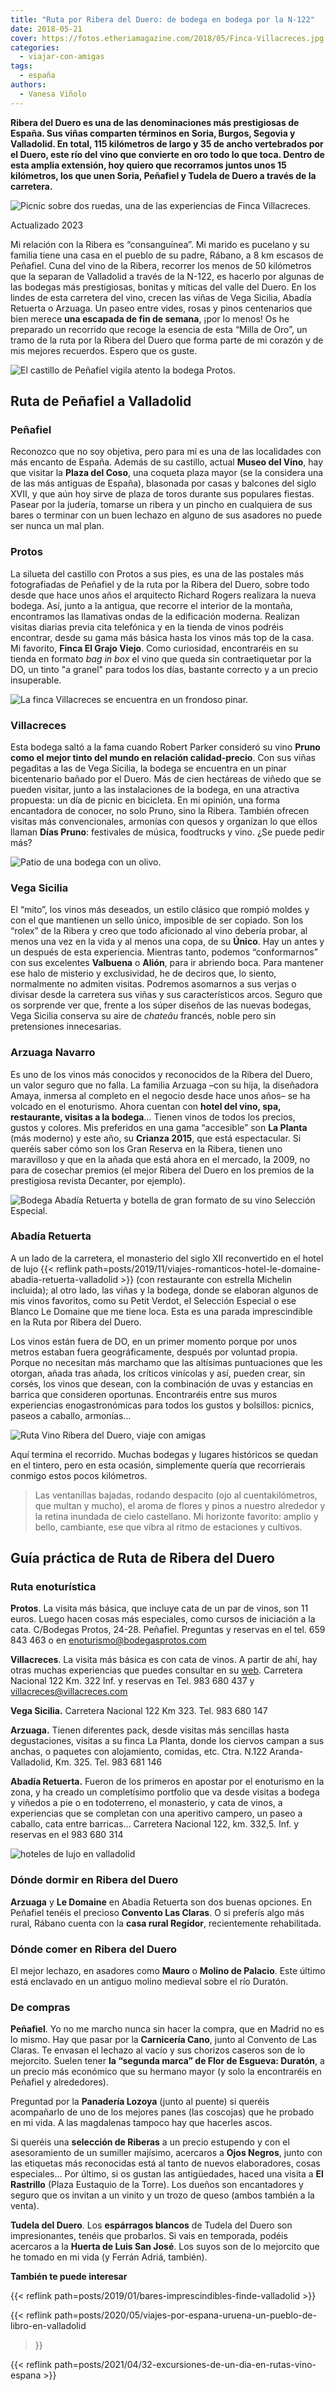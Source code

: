 ```yaml
---
title: "Ruta por Ribera del Duero: de bodega en bodega por la N-122"
date: 2018-05-21
cover: https://fotos.etheriamagazine.com/2018/05/Finca-Villacreces.jpg
categories: 
  - viajar-con-amigas
tags: 
  - españa
authors: 
  - Vanesa Viñolo
---
```


**Ribera del Duero es una de las denominaciones más prestigiosas de España. Sus viñas 
comparten términos en Soria, Burgos, Segovia y Valladolid. En total, 115 kilómetros de 
largo y 35 de ancho vertebrados por el Duero, este río del vino que convierte en oro 
todo lo que toca. Dentro de esta amplia extensión, hoy quiero que recorramos juntos unos 
15 kilómetros, los que unen Soria, Peñafiel y Tudela de Duero a través de la 
carretera.** 

![Picnic sobre dos ruedas, una de las experiencias de Finca Villacreces.](https://fotos.etheriamagazine.com/2018/05/picnic-Finca-Villacreces.jpg "Picnic sobre dos ruedas, una de las experiencias de © Finca Villacreces.")

Actualizado 2023 

Mi relación con la Ribera es “consanguínea”. Mi marido es pucelano y su familia tiene 
una casa en el pueblo de su padre, Rábano, a 8 km escasos de Peñafiel. Cuna del vino de 
la Ribera, recorrer los menos de 50 kilómetros que la separan de Valladolid a través de 
la N-122, es hacerlo por algunas de las bodegas más prestigiosas, bonitas y míticas del 
valle del Duero. En los lindes de esta carretera del vino, crecen las viñas de Vega 
Sicilia, Abadía Retuerta o Arzuaga. Un paseo entre vides, rosas y pinos centenarios que 
bien merece **una escapada de fin de semana**, ¡por lo menos! Os he preparado un 
recorrido que recoge la esencia de esta “Milla de Oro”, un tramo de la ruta por la 
Ribera del Duero que forma parte de mi corazón y de mis mejores recuerdos. Espero que os 
guste. 

![El castillo de Peñafiel vigila atento la bodega Protos.](https://fotos.etheriamagazine.com/2018/05/Protos-vista-aerea-e1561365532457.jpg "El castillo de Peñafiel vigila atento la bodega Protos.")

## Ruta de Peñafiel a Valladolid

### Peñafiel

Reconozco que no soy objetiva, pero para mí es una de las localidades con más encanto de 
España. Además de su castillo, actual **Museo del Vino**, hay que visitar la **Plaza del 
Coso**, una coqueta plaza mayor (se la considera una de las más antiguas de España), 
blasonada por casas y balcones del siglo XVII, y que aún hoy sirve de plaza de toros 
durante sus populares fiestas. Pasear por la judería, tomarse un ribera y un pincho en 
cualquiera de sus bares o terminar con un buen lechazo en alguno de sus asadores no 
puede ser nunca un mal plan. 

### Protos

La silueta del castillo con Protos a sus pies, es una de las postales más fotografiadas 
de Peñafiel y de la ruta por la Ribera del Duero, sobre todo desde que hace unos años el 
arquitecto Richard Rogers realizara la nueva bodega. Así, junto a la antigua, que 
recorre el interior de la montaña, encontramos las llamativas ondas de la edificación 
moderna. Realizan visitas diarias previa cita telefónica y en la tienda de vinos podréis 
encontrar, desde su gama más básica hasta los vinos más top de la casa. Mi favorito, 
**Finca El Grajo Viejo**. Como curiosidad, encontraréis en su tienda en formato _bag in 
box_ el vino que queda sin contraetiquetar por la DO, un tinto "a granel" para todos los 
días, bastante correcto y a un precio insuperable. 

![La finca Villacreces se encuentra en un frondoso pinar.](https://fotos.etheriamagazine.com/2018/05/Villacreces-e1561365617301.jpg "La finca Villacreces se encuentra en un frondoso pinar.")

### Villacreces

Esta bodega saltó a la fama cuando Robert Parker consideró su vino **Pruno como el mejor 
tinto del mundo en relación calidad-precio**. Con sus viñas pegaditas a las de Vega 
Sicilia, la bodega se encuentra en un pinar bicentenario bañado por el Duero. Más de 
cien hectáreas de viñedo que se pueden visitar, junto a las instalaciones de la bodega, 
en una atractiva propuesta: un día de picnic en bicicleta. En mi opinión, una forma 
encantadora de conocer, no solo Pruno, sino la Ribera. También ofrecen visitas más 
convencionales, armonías con quesos y organizan lo que ellos llaman **Días Pruno**: 
festivales de música, foodtrucks y vino. ¿Se puede pedir más? 

![Patio de una bodega con un olivo.](https://fotos.etheriamagazine.com/2018/05/Villacreces-032-e1561365648592.jpg "Bodegas de Ribera del Duero")

### Vega Sicilia

El “mito”, los vinos más deseados, un estilo clásico que rompió moldes y con el que 
mantienen un sello único, imposible de ser copiado. Son los “rolex” de la Ribera y creo 
que todo aficionado al vino debería probar, al menos una vez en la vida y al menos una 
copa, de su **Único**. Hay un antes y un después de esta experiencia. Mientras tanto, 
podemos “conformarnos” con sus excelentes **Valbuena** o **Alión**, para ir abriendo 
boca. Para mantener ese halo de misterio y exclusividad, he de deciros que, lo siento, 
normalmente no admiten visitas. Podremos asomarnos a sus verjas o divisar desde la 
carretera sus viñas y sus característicos arcos. Seguro que os sorprende ver que, frente 
a los súper diseños de las nuevas bodegas, Vega Sicilia conserva su aire de _chateâu_ 
francés, noble pero sin pretensiones innecesarias. 

### Arzuaga Navarro

Es uno de los vinos más conocidos y reconocidos de la Ribera del Duero, un valor seguro 
que no falla. La familia Arzuaga –con su hija, la diseñadora Amaya, inmersa al completo 
en el negocio desde hace unos años– se ha volcado en el enoturismo. Ahora cuentan con 
**hotel del vino, spa, restaurante, visitas a la bodega**… Tienen vinos de todos los 
precios, gustos y colores. Mis preferidos en una gama “accesible” son **La Planta** (más 
moderno) y este año, su **Crianza 2015**, que está espectacular. Si queréis saber cómo 
son los Gran Reserva en la Ribera, tienen uno maravilloso y que en la añada que está 
ahora en el mercado, la 2009, no para de cosechar premios (el mejor Ribera del Duero en 
los premios de la prestigiosa revista Decanter, por ejemplo). 

![Bodega Abadía Retuerta y botella de gran formato de su vino Selección Especial.](https://fotos.etheriamagazine.com/2018/05/Le-domaine-bodega-Abadia-Retuerta.jpg "Bodega Abadía Retuerta y botella de gran formato de su vino Selección Especial. © SG")

### Abadía Retuerta

A un lado de la carretera, el monasterio del siglo XII reconvertido en el hotel de lujo 
{{< reflink 
path=posts/2019/11/viajes-romanticos-hotel-le-domaine-abadia-retuerta-valladolid >}} 
(con restaurante con estrella Michelin incluida); al otro lado, las viñas y la bodega, 
donde se elaboran algunos de mis vinos favoritos, como su Petit Verdot, el Selección 
Especial o ese Blanco Le Domaine que me tiene loca. Esta es una parada imprescindible en 
la Ruta por Ribera del Duero. 

Los vinos están fuera de DO, en un primer momento porque por unos metros estaban fuera 
geográficamente, después por voluntad propia. Porque no necesitan más marchamo que las 
altísimas puntuaciones que les otorgan, añada tras añada, los críticos vinícolas y así, 
pueden crear, sin corsés, los vinos que desean, con la combinación de uvas y estancias 
en barrica que consideren oportunas. Encontraréis entre sus muros experiencias 
enogastronómicas para todos los gustos y bolsillos: picnics, paseos a caballo, armonías… 

![Ruta Vino Ribera del Duero, viaje con amigas](https://fotos.etheriamagazine.com/2018/05/Protos-vinedo_protos-e1561365688108.jpg "En otoño los viñedos conforman un paisaje donde los verdes, ocres y amarillos se confunden.")

Aquí termina el recorrido. Muchas bodegas y lugares históricos se quedan en el tintero, 
pero en esta ocasión, simplemente quería que recorrierais conmigo estos pocos 
kilómetros. 

> Las ventanillas bajadas, rodando despacito (ojo al cuentakilómetros, que multan y 
> mucho), el aroma de flores y pinos a nuestro alrededor y la retina inundada de cielo 
> castellano. Mi horizonte favorito: amplio y bello, cambiante, ese que vibra al ritmo de 
> estaciones y cultivos. 

## Guía práctica de Ruta de Ribera del Duero

### Ruta enoturística

**Protos**. La visita más básica, que incluye cata de un par de vinos, son 11 euros. 
Luego hacen cosas más especiales, como cursos de iniciación a la cata. C/Bodegas Protos, 
24-28. Peñafiel. Preguntas y reservas en el tel. 659 843 463 o en 
enoturismo@bodegasprotos.com 

**Villacreces**. La visita más básica es con cata de vinos. A partir de ahí, hay otras 
muchas experiencias que puedes consultar en su [web](http://www.villacreces.com/). 
Carretera Nacional 122 Km. 322 Inf. y reservas en Tel. 983 680 437 y 
villacreces@villacreces.com 

**Vega Sicilia.** Carretera Nacional 122 Km 323. Tel. 983 680 147 

**Arzuaga.** Tienen diferentes pack, desde visitas más sencillas hasta degustaciones, 
visitas a su finca La Planta, donde los ciervos campan a sus anchas, o paquetes con 
alojamiento, comidas, etc. Ctra. N.122 Aranda-Valladolid, Km. 325. Tel. 983 681 146 

**Abadía Retuerta.** Fueron de los primeros en apostar por el enoturismo en la zona, y 
ha creado un completísimo portfolio que va desde visitas a bodega y viñedos a pie o en 
todoterreno, el monasterio, y cata de vinos, a experiencias que se completan con una 
aperitivo campero, un paseo a caballo, cata entre barricas… Carretera Nacional 122, km. 
332,5. Inf. y reservas en el 983 680 314 

![hoteles de lujo en valladolid](https://fotos.etheriamagazine.com/2018/05/Le-Domaine-vinedos.jpg "Hotel Le Domaine en Abadía Retuerta y sus viñedos. © SG")

### Dónde dormir en Ribera del Duero

**Arzuaga** y **Le Domaine** en Abadía Retuerta son dos buenas opciones. En Peñafiel 
tenéis el precioso **Convento Las Claras**. O si preferís algo más rural, Rábano cuenta 
con la **casa rural Regidor**, recientemente rehabilitada. 

### Dónde comer en Ribera del Duero

El mejor lechazo, en asadores como **Mauro** o **Molino de Palacio**. Este último está 
enclavado en un antiguo molino medieval sobre el río Duratón. 

### De compras

**Peñafiel**. Yo no me marcho nunca sin hacer la compra, que en Madrid no es lo mismo. 
Hay que pasar por la **Carnicería Cano**, junto al Convento de Las Claras. Te envasan el 
lechazo al vacío y sus chorizos caseros son de lo mejorcito. Suelen tener **la “segunda 
marca” de Flor de Esgueva: Duratón**, a un precio más económico que su hermano mayor (y 
solo la encontraréis en Peñafiel y alrededores). 

Preguntad por la **Panadería Lozoya** (junto al puente) si queréis acompañarlo de uno de 
los mejores panes (las coscojas) que he probado en mi vida. A las magdalenas tampoco hay 
que hacerles ascos. 

Si queréis una **selección de Riberas** a un precio estupendo y con el asesoramiento de 
un sumiller majísimo, acercaros a **Ojos Negros**, junto con las etiquetas más 
reconocidas está al tanto de nuevos elaboradores, cosas especiales… Por último, si os 
gustan las antigüedades, haced una visita a **El Rastrillo** (Plaza Eustaquio de la 
Torre). Los dueños son encantadores y seguro que os invitan a un vinito y un trozo de 
queso (ambos también a la venta). 

**Tudela del Duero**. Los **espárragos blancos** de Tudela del Duero son impresionantes, 
tenéis que probarlos. Si vais en temporada, podéis acercaros a la **Huerta de Luis San 
José**. Los suyos son de lo mejorcito que he tomado en mi vida (y Ferrán Adriá, 
también). 

**También te puede interesar** 

{{< reflink path=posts/2019/01/bares-imprescindibles-finde-valladolid >}} 

{{< reflink path=posts/2020/05/viajes-por-espana-uruena-un-pueblo-de-libro-en-valladolid 
>}} 

{{< reflink path=posts/2021/04/32-excursiones-de-un-dia-en-rutas-vino-espana >}}
